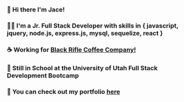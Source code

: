 ### 👋 Hi there I'm Jace!
### 👨‍💻 I'm a Jr. Full Stack Developer with skills in { javascript, jquery, node.js, express.js, mysql, sequelize, react }
### ☕️ Working for [Black Rifle Coffee Company!](https://www.blackriflecoffee.com/)
### 🏫 Still in School at the University of Utah Full Stack Development Bootcamp
### 💼 You can check out my portfolio [here](https://jacee94.github.io/professional-portfolio/)

<!--
**Jacee94/Jacee94** is a ✨ _special_ ✨ repository because its `README.md` (this file) appears on your GitHub profile.

Here are some ideas to get you started:

- 🔭 I’m currently working on ...
- 🌱 I’m currently learning ...
- 👯 I’m looking to collaborate on ...
- 🤔 I’m looking for help with ...
- 💬 Ask me about ...
- 📫 How to reach me: ...
- 😄 Pronouns: ...
- ⚡ Fun fact: ...
-->
